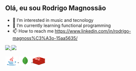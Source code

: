 ## Olá, eu sou Rodrigo Magnossão

- 👀 I’m interested in music and tecnology
- 🌱 I’m currently learning functional programming
- 📫 How to reach me https://www.linkedin.com/in/rodrigo-magnoss%C3%A3o-15aa5635/

<div>
  <a href="https://github.com/rmagnossao"> 
  <img height="180em" src="https://github-readme-stats.vercel.app/api?username=rmagnossao&show_icons=true&theme=dracula&include_all_commits=true&count_private=true"/>
    
 <img height="180em" src="https://github-readme-stats.vercel.app/api/top-langs/?username=rmagnossao&layout=compact&ngs_count=1&theme=dracula"/>
    
   
  </div>
  
  <div style="display: inline_block"><br>
    <img align=center alt="magnos-java", height=30 width="40" src="https://raw.githubusercontent.com/devicons/devicon/master/icons/java/java-original.svg">
    <img align=center alt="magnos-java", height=30 width="40" src="https://raw.githubusercontent.com/devicons/devicon/master/icons/mongodb/mongodb-original.svg">
    <img align=center alt="magnos-java", height=30 width="40" src="https://raw.githubusercontent.com/devicons/devicon/master/icons/redis/redis-original.svg">

  </div>
   
    
   

<!---
rmagnossao/rmagnossao is a ✨ special ✨ repository because its `README.md` (this file) appears on your GitHub profile.
You can click the Preview link to take a look at your changes.
--->
